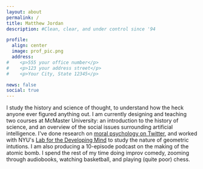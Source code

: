 ```yaml
---
layout: about
permalink: /
title: Matthew Jordan
description: #Clean, clear, and under control since '94

profile:
  align: center
  image: prof_pic.png
  address:
#    <p>555 your office number</p>
#    <p>123 your address street</p>
#    <p>Your City, State 12345</p>

news: false
social: true
---
```

I study the history and science of thought, to understand how the heck anyone ever
figured anything out. I am currently designing and teaching two courses at McMaster University:
an introduction to the history of science, and an overview of the social issues surrounding
artificial intelligence. I've done research on <a href="https://osf.io/cvw8s/" target="_blank">moral
psychology on Twitter</a>, and worked with NYU's <a href="https://www.labdevelopingmind.com" target="_blank">
Lab for the Developing Mind</a> to study the nature of geometric intutions. I am
also producing a 10-episode podcast on the making of the atomic bomb. I spend the rest of my
time doing improv comedy, zooming through audiobooks, watching basketball, and playing (quite poor) chess.


<!-- $$\displaystyle\oint_C \mathbf{F}\cdot \mathbf{dr} = \iint_S (\nabla \times \mathbf{F}) \cdot \mathbf{dA}$$ -->
